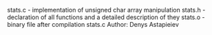 stats.c - implementation of unsigned char array manipulation
stats.h - declaration of all functions and a detailed description of they
stats.o - binary file after compilation stats.c
Author: Denys Astapieiev